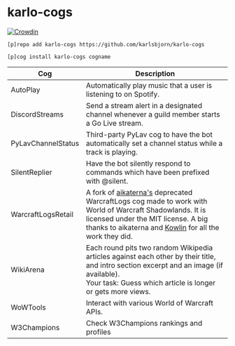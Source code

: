 # karlo-cogs

[![Crowdin](https://badges.crowdin.net/karlo-cogs/localized.svg)](https://crowdin.com/project/karlo-cogs)

`[p]repo add karlo-cogs https://github.com/karlsbjorn/karlo-cogs`

`[p]cog install karlo-cogs cogname`

| Cog                | Description                                                                                                                                                                                                                                                           |
|--------------------|-----------------------------------------------------------------------------------------------------------------------------------------------------------------------------------------------------------------------------------------------------------------------|
| AutoPlay           | Automatically play music that a user is listening to on Spotify.                                                                                                                                                                                                      |
| DiscordStreams     | Send a stream alert in a designated channel whenever a guild member starts a Go Live stream.                                                                                                                                                                          |
| PyLavChannelStatus | Third-party PyLav cog to have the bot automatically set a channel status while a track is playing.                                                                                                                                                                    |
| SilentReplier      | Have the bot silently respond to commands which have been prefixed with @silent.                                                                                                                                                                                      |
| WarcraftLogsRetail | A fork of [aikaterna's](https://github.com/aikaterna) deprecated WarcraftLogs cog made to work with World of Warcraft Shadowlands. It is licensed under the MIT license. A big thanks to aikaterna and [Kowlin](https://github.com/Kowlin) for all the work they did. |
| WikiArena          | Each round pits two random Wikipedia articles against each other by their title, and intro section excerpt and an image (if available).<br/>Your task: Guess which article is longer or gets more views.                                                              |
| WoWTools           | Interact with various World of Warcraft APIs.                                                                                                                                                                                                                         |
| W3Champions        | Check W3Champions rankings and profiles                                                                                                                                                                                                                               |
